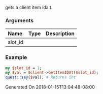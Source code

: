 gets a client item ida t.
### Arguments
**Name**|**Type**|**Description**
:---|:---|:---
slot_id||

### Example

```perl
my $slot_id = 1;
my $val = $client->GetItemIDAt($slot_id);
quest::say($val); # Returns int
```


Generated On 2018-01-15T13:04:48-08:00